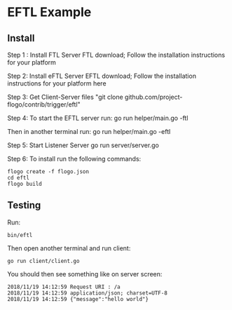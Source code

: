 # EFTL Example

## Install

Step 1 : Install FTL Server
FTL download; Follow the installation instructions for your platform

Step 2: Install eFTL Server
EFTL download; Follow the installation instructions for your platform here

Step 3:
Get Client-Server files
"git clone github.com/project-flogo/contrib/trigger/eftl"

Step 4:
To start the EFTL server run:
go run helper/main.go -ftl

Then in another terminal run:
go run helper/main.go -eftl

Step 5:
Start Listener Server
go run server/server.go


Step 6:
To install run the following commands:
```
flogo create -f flogo.json
cd eftl
flogo build
```


## Testing

Run:
```
bin/eftl
```

Then open another terminal and run client:
```
go run client/client.go
```

You should then see something like on server screen:
```
2018/11/19 14:12:59 Request URI : /a
2018/11/19 14:12:59 application/json; charset=UTF-8
2018/11/19 14:12:59 {"message":"hello world"}
```

